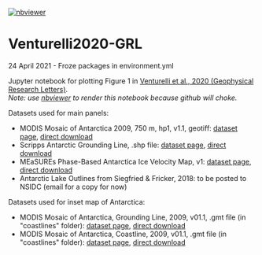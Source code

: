 [![nbviewer](https://img.shields.io/badge/jupyter_notebooks-nbviewer-purple.svg?style=flat-square)](http://nbviewer.jupyter.org/github/mrsiegfried/Venturelli2020-GRL/blob/master/plot_venturelli2020_fig1.ipynb)

# Venturelli2020-GRL
24 April 2021 - Froze packages in environment.yml

Jupyter notebook for plotting Figure 1 in [Venturelli et al., 2020 (Geophysical Research Letters)](https://agupubs.onlinelibrary.wiley.com/doi/abs/10.1029/2020GL088476).   
*Note: use [nbviewer](http://nbviewer.jupyter.org/github/mrsiegfried/Venturelli2020-GRL/blob/master/plot_venturelli2020_fig1.ipynb) to render this notebook because github will choke.*

Datasets used for main panels:
* MODIS Mosaic of Antarctica 2009, 750 m, hp1, v1.1, geotiff: [dataset page](https://nsidc.org/data/NSIDC-0593/versions/1), [direct download](https://daacdata.apps.nsidc.org/pub/DATASETS/nsidc0593_moa2009/geotiff/moa750_2009_hp1_v01.1.tif.gz)
* Scripps Antarctic Grounding Line, .shp file: [dataset page](https://doi.pangaea.de/10.1594/PANGAEA.819147), [direct download](https://doi.pangaea.de/10013/epic.42133.d001)
* MEaSUREs Phase-Based Antarctica Ice Velocity Map, v1: [dataset page](https://nsidc.org/data/NSIDC-0754/versions/1), [direct download](https://n5eil01u.ecs.nsidc.org/MEASURES/NSIDC-0754.001/1996.01.01/antarctic_ice_vel_phase_map_v01.nc)
* Antarctic Lake Outlines from Siegfried & Fricker, 2018: to be posted to NSIDC (email for a copy for now)

Datasets used for inset map of Antarctica:
 * MODIS Mosaic of Antarctica, Grounding Line, 2009, v01.1, .gmt file (in "coastlines" folder): [dataset page](https://nsidc.org/data/NSIDC-0593/versions/1), [direct download](https://daacdata.apps.nsidc.org/pub/DATASETS/nsidc0593_moa2009/coastlines/moa_2009_groundingline_v01.1.gmt)
 * MODIS Mosaic of Antarctica, Coastline, 2009, v01.1, .gmt file (in "coastlines" folder): [dataset page](https://nsidc.org/data/NSIDC-0593/versions/1), [direct download](https://daacdata.apps.nsidc.org/pub/DATASETS/nsidc0593_moa2009/coastlines/moa_2009_coastline_v01.1.gmt)
